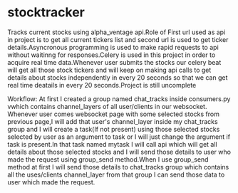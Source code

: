 # stocktracker
Tracks current stocks using alpha_ventage api.Role of First url used as api in project is to get all current tickers list and second url is used to get ticker
details.Asyncronous programming is used to make rapid requests to api without waitinng for responses.Celery is used in this project in order to acquire
real time data.Whenever user submits the stocks our celery beat will get all those stock tickers and will keep on making api calls to get details about
stocks independently in every 20 seconds so that we can get real time deatails in every 20 seconds.Project is still uncomplete

Workflow:
At first I created a group named chat_tracks inside consumers.py vwhich contains channel_layers of all user/clients in our websocket.
Whenever user comes websocket page with some selected stocks from previous page,I will add that user's channel_layer inside my chat_tracks group
and I will create a task(If not present) using those selected stocks selected by user as an argument to task or I will just change the argument if task
is present.In that task named mytask I will call api which will get all details about those selected stocks and I will send those details to user who
made the request using group_send method.When I use group_send method at first I will send those details to chat_tracks group which contains all the uses/clients 
channel_layer from that group I can send those data to user which made the request. 
